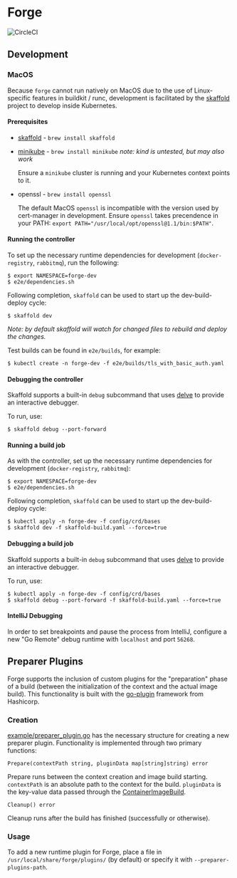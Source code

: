 # Forge

![CircleCI](https://img.shields.io/circleci/build/github/dominodatalab/forge?style=for-the-badge)

## Development

### MacOS

Because `forge` cannot run natively on MacOS due to the use of Linux-specific features in buildkit / runc, development is facilitated by the [skaffold](https://skaffold.dev/) project to develop inside Kubernetes.

#### Prerequisites

* [skaffold](https://skaffold.dev) - `brew install skaffold`
* [minikube](https://minikube.sigs.k8s.io/docs/) - `brew install minikube`  _note: kind is untested, but may also work_

  Ensure a `minikube` cluster is running and your Kubernetes context points to it.

* openssl - `brew install openssl`

  The default MacOS `openssl` is incompatible with the version used by cert-manager in development.
  Ensure `openssl` takes precendence in your PATH: `export PATH="/usr/local/opt/openssl@1.1/bin:$PATH"`.

#### Running the controller

To set up the necessary runtime dependencies for development (`docker-registry`, `rabbitmq`), run the following:

```
$ export NAMESPACE=forge-dev
$ e2e/dependencies.sh
```

Following completion, `skaffold` can be used to start up the dev-build-deploy cycle:

```
$ skaffold dev
```

_Note: by default skaffold will watch for changed files to rebuild and deploy the changes._

Test builds can be found in `e2e/builds`, for example:

```
$ kubectl create -n forge-dev -f e2e/builds/tls_with_basic_auth.yaml
```

#### Debugging the controller

Skaffold supports a built-in `debug` subcommand that uses [delve](https://github.com/go-delve/delve) to provide an interactive debugger.

To run, use:

```
$ skaffold debug --port-forward
```

#### Running a build job

As with the controller, set up the necessary runtime dependencies for development (`docker-registry`, `rabbitmq`):

```
$ export NAMESPACE=forge-dev
$ e2e/dependencies.sh
```

Following completion, `skaffold` can be used to start up the dev-build-deploy cycle:

```
$ kubectl apply -n forge-dev -f config/crd/bases
$ skaffold dev -f skaffold-build.yaml --force=true
```

#### Debugging a build job

Skaffold supports a built-in `debug` subcommand that uses [delve](https://github.com/go-delve/delve) to provide an interactive debugger.

To run, use:

```
$ kubectl apply -n forge-dev -f config/crd/bases
$ skaffold debug --port-forward -f skaffold-build.yaml --force=true
```

#### IntelliJ Debugging

In order to set breakpoints and pause the process from IntelliJ, configure a new "Go Remote" debug runtime with `localhost` and port `56268`.

## Preparer Plugins

Forge supports the inclusion of custom plugins for the "preparation" phase of a build (between the initialization of the context and the actual image build).
This functionality is built with the [go-plugin](https://github.com/hashicorp/go-plugin) framework from Hashicorp.

### Creation

[example/preparer_plugin.go](./docs/example/preparer_plugin.go) has the necessary structure for creating a new preparer plugin.
Functionality is implemented through two primary functions:

`Prepare(contextPath string, pluginData map[string]string) error`

Prepare runs between the context creation and image build starting. `contextPath` is an absolute path to the context for the build.
`pluginData` is the key-value data passed through the [ContainerImageBuild](./config/crd/bases/forge.dominodatalab.com_containerimagebuilds.yaml#L77-L82).

`Cleanup() error`

Cleanup runs after the build has finished (successfully or otherwise).

### Usage

To add a new runtime plugin for Forge, place a file in `/usr/local/share/forge/plugins/` (by default) or specify it with `--preparer-plugins-path`.
